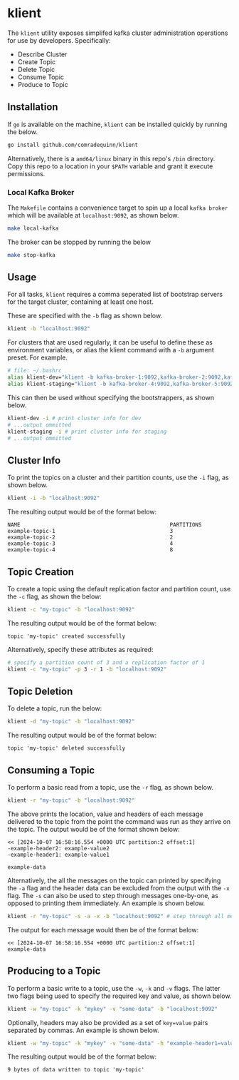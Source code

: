 # klient

The `klient` utility exposes simplifed kafka cluster administration operations for use by developers. Specifically:

* Describe Cluster
* Create Topic
* Delete Topic
* Consume Topic
* Produce to Topic

## Installation

If `go` is available on the machine, `klient` can be installed quickly by running the below.

```bash
go install github.com/comradequinn/klient
```

Alternatively, there is a `amd64/linux` binary in this repo's `/bin` directory. Copy this repo to a location in your `$PATH` variable and grant it execute permissions.

### Local Kafka Broker

The `Makefile` contains a convenience target to spin up a local `kafka broker` which will be available at `localhost:9092`, as shown below.

```bash
make local-kafka
```

The broker can be stopped by running the below

```bash
make stop-kafka
```

## Usage

For all tasks, `klient` requires a comma seperated list of bootstrap servers for the target cluster, containing at least one host. 

These are specified with the `-b` flag as shown below.

```bash
klient -b "localhost:9092"
```

For clusters that are used regularly, it can be useful to define these as environment variables, or alias the klient command with a `-b` argument preset. For example.

```bash
# file: ~/.bashrc
alias klient-dev="klient -b kafka-broker-1:9092,kafka-broker-2:9092,kafka-broker-3:9092"
alias klient-staging="klient -b kafka-broker-4:9092,kafka-broker-5:9092,kafka-broker-6:9092"
```

This can then be used without specifying the bootstrappers, as shown below.

```bash
klient-dev -i # print cluster info for dev
# ...output ommitted
klient-staging -i # print cluster info for staging
# ...output ommitted
```

## Cluster Info

To print the topics on a cluster and their partition counts, use the `-i` flag, as shown below.

```bash
klient -i -b "localhost:9092"
``` 

The resulting output would be of the format below:

```text
NAME                                               PARTITIONS
example-topic-1                                    3
example-topic-2                                    2
example-topic-3                                    4
example-topic-4                                    8
```

##  Topic Creation

To create a topic using the default replication factor and partition count, use the `-c` flag, as shown the below:

```bash
klient -c "my-topic" -b "localhost:9092"
``` 

The resulting output would be of the format below:

```text
topic 'my-topic' created successfully
```

Alternatively, specify these attributes as required:

```bash
# specify a partition count of 3 and a replication factor of 1
klient -c "my-topic" -p 3 -r 1 -b "localhost:9092"
``` 

##  Topic Deletion

To delete a topic, run the below:

```bash
klient -d "my-topic" -b "localhost:9092"
``` 

The resulting output would be of the format below:

```text
topic 'my-topic' deleted successfully
```

## Consuming a Topic

To perform a basic read from a topic, use the `-r` flag, as shown below.

```bash
klient -r "my-topic" -b "localhost:9092"
```

The above prints the location, value and headers of each message delivered to the topic from the point the command was run as they arrive on the topic. The output would be of the format shown below:

```text
<< [2024-10-07 16:58:16.554 +0000 UTC partition:2 offset:1]
-example-header2: example-value2
-example-header1: example-value1

example-data
```

Alternatively, the all the messages on the topic can printed by specifying the `-a` flag and the header data can be excluded from the output with the `-x` flag. The `-s` can also be used to step through messages one-by-one, as opposed to printing them immediately. An example is shown below.

```bash
klient -r "my-topic" -s -a -x -b "localhost:9092" # step through all messages on 'my-topic' without printing headers
```

The output for each message would then be of the format below:

```text
<< [2024-10-07 16:58:16.554 +0000 UTC partition:2 offset:1]
example-data
```

## Producing to a Topic

To perform a basic write to a topic, use the `-w`, `-k` and `-v` flags. The latter two flags being used to specify the required key and value, as shown below.

```bash
klient -w "my-topic" -k "mykey" -v "some-data" -b "localhost:9092"
```

Optionally, headers may also be provided as a set of `key=value` pairs separated by commas. An example is shown below.

```bash
klient -w "my-topic" -k "mykey" -v "some-data" -h "example-header1=value1,example-header2=value2" -b "localhost:9092"
```

The resulting output would be of the format below:

```text
9 bytes of data written to topic 'my-topic'
```